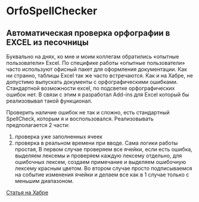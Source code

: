 # OrfoSpellChecker
## Автоматическая проверка орфографии в EXCEL из песочницы 

Буквально на днях, ко мне и моим коллегам обратились «опытные пользователи» Excel. По специфике работы «опытные пользователи» часто используют офисный пакет для оформления документации. Как ни странно, таблицы Excel так же часто встречаются. Как и на Хабре, не допустимо выпускать документы с орфографическими ошибками. Стандартной возможности excel, по подсветке орфографических ошибок нет. В связи с этим я разработал Add-ins для Excel который бы реализовывал такой функционал.

Проверить наличие ошибок не так и сложно, есть стандартный SpellCheck, которым я и воспользовался. Реализовывать предполагается 2 части: 
1. проверка уже заполненных ячеек 
2. проверка в реальном времени при вводе.
Сама логики работы простая, В первом случае проверяем все ячейки, если есть ошибка, выделяем лексемы и проверяем каждую лексему отдельно, для ошибочных лексем, создаем примечание и выделяем ошибочную лексему красным цветом. Во втором случае просто подписываемся на событие изменения ячейки и делаем все как в 1 случае только с меньшим диапазоном.

[Статья на Хабре](https://habrahabr.ru/post/136520)
